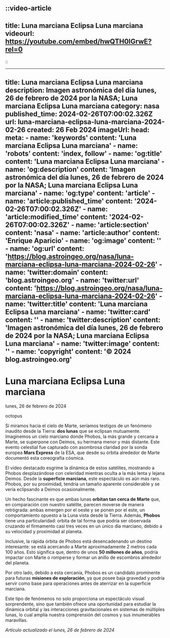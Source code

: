 ::video-article
---
title: Luna marciana Eclipsa Luna marciana
videourl: https://youtube.com/embed/hwQTH0IGrwE?rel=0
---
::

---
title: Luna marciana Eclipsa Luna marciana
description: Imagen astronómica del día lunes, 26 de febrero de 2024 por la NASA; Luna marciana Eclipsa Luna marciana
category: nasa
published_time: 2024-02-26T07:00:02.326Z
url: luna-marciana-eclipsa-luna-marciana-2024-02-26
created: 26 Feb 2024
imageUrl: 
head:
  meta:
    - name: 'keywords'
      content: 'Luna marciana Eclipsa Luna marciana'
    - name: 'robots'
      content: 'index, follow'
    - name: 'og:title'
      content: 'Luna marciana Eclipsa Luna marciana'
    - name: 'og:description'
      content: 'Imagen astronómica del día lunes, 26 de febrero de 2024 por la NASA; Luna marciana Eclipsa Luna marciana'
    - name: 'og:type'
      content: 'article'
    - name: 'article:published_time'
      content: '2024-02-26T07:00:02.326Z'
    - name: 'article:modified_time'
      content: '2024-02-26T07:00:02.326Z'
    - name: 'article:section'
      content: 'nasa'
    - name: 'article:author'
      content: 'Enrique Aparicio'
    - name: 'og:image'
      content: ''
    - name: 'og:url'
      content: 'https://blog.astroingeo.org/nasa/luna-marciana-eclipsa-luna-marciana-2024-02-26'
    - name: 'twitter:domain'
      content: 'blog.astroingeo.org'
    - name: 'twitter:url'
      content: 'https://blog.astroingeo.org/nasa/luna-marciana-eclipsa-luna-marciana-2024-02-26'
    - name: 'twitter:title'
      content: 'Luna marciana Eclipsa Luna marciana'
    - name: 'twitter:card'
      content: ''
    - name: 'twitter:description'
      content: 'Imagen astronómica del día lunes, 26 de febrero de 2024 por la NASA; Luna marciana Eclipsa Luna marciana'
    - name: 'twitter:image'
      content: ''
    - name: 'copyright'
      content: '© 2024 blog.astroingeo.org'
---
# Luna marciana Eclipsa Luna marciana
lunes, 26 de febrero de 2024

octopus

Si miramos hacia el cielo de Marte, seríamos testigos de un fenómeno inaudito desde la Tierra: **dos lunas** que se eclipsan mutuamente. Imaginemos un cielo marciano donde Phobos, la más grande y cercana a Marte, se superpone con Deimos, su hermana menor y más distante. Este evento celestial fue capturado con asombrosa claridad por la sonda europea **Mars Express** de la ESA, que desde su órbita alrededor de Marte documentó esta coreografía cósmica.

El vídeo destacado esgrime la dinámica de estos satélites, mostrando a Phobos desplazándose con celeridad mientras oculta a la más lenta y lejana Deimos. Desde la **superficie marciana**, este espectáculo es aún más raro. Phobos, por su proximidad, tendría un tamaño aparente considerable y se vería eclipsando a Deimos ocasionalmente.

Un hecho fascinante es que ambas lunas **orbitan tan cerca de Marte** que, en comparación con nuestro satélite, parecen moverse de manera retrógrada: ambas emergen por el oeste y se ponen por el este, un comportamiento opuesto a la Luna vista desde la Tierra. Además, **Phobos** tiene una particularidad: orbita de tal forma que podría ser observada cruzando el firmamento casi tres veces en un único día marciano, debido a su velocidad y proximidad al planeta.

Inclusive, la rápida órbita de Phobos está desencadenando un destino interesante: se está acercando a Marte aproximadamente 2 metros cada 100 años. Esto significa que, dentro de unos **50 millones de años**, podría impactar con Marte o romperse y formar un anillo de escombros alrededor del planeta.

Por otro lado, debido a esta cercanía, Phobos es un candidato prominente para futuras **misiones de exploración**, ya que posee baja gravedad y podría servir como base para operaciones antes de aterrizar en la superficie marciana.

Este tipo de fenómenos no solo proporciona un espectáculo visual sorprendente, sino que también ofrece una oportunidad para estudiar la dinámica orbital y las interacciones gravitacionales en sistemas de múltiples lunas, lo cual amplía nuestra comprensión del cosmos y sus innumerables maravillas.

_Artículo actualizado el lunes, 26 de febrero de 2024_